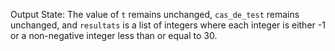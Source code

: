 Output State: The value of `t` remains unchanged, `cas_de_test` remains unchanged, and `resultats` is a list of integers where each integer is either -1 or a non-negative integer less than or equal to 30.